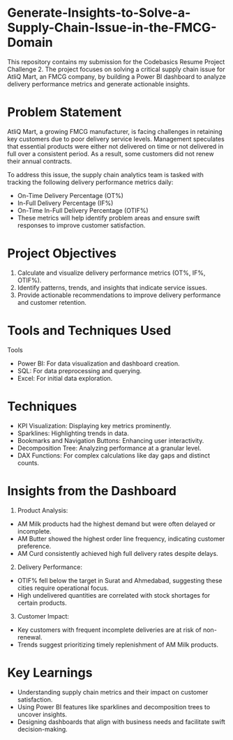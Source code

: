 # Generate-Insights-to-Solve-a-Supply-Chain-Issue-in-the-FMCG-Domain

This repository contains my submission for the Codebasics Resume Project Challenge 2. The project focuses on solving a critical supply chain issue for AtliQ Mart, an FMCG company, by building a Power BI dashboard to analyze delivery performance metrics and generate actionable insights.

# Problem Statement

AtliQ Mart, a growing FMCG manufacturer, is facing challenges in retaining key customers due to poor delivery service levels. Management speculates that essential products were either not delivered on time or not delivered in full over a consistent period. As a result, some customers did not renew their annual contracts.

To address this issue, the supply chain analytics team is tasked with tracking the following delivery performance metrics daily:

- On-Time Delivery Percentage (OT%)
- In-Full Delivery Percentage (IF%)
- On-Time In-Full Delivery Percentage (OTIF%)
- These metrics will help identify problem areas and ensure swift responses to improve customer satisfaction.

# Project Objectives

1. Calculate and visualize delivery performance metrics (OT%, IF%, OTIF%).
2. Identify patterns, trends, and insights that indicate service issues.
3. Provide actionable recommendations to improve delivery performance and customer retention.

# Tools and Techniques Used
Tools
- Power BI: For data visualization and dashboard creation.
- SQL: For data preprocessing and querying.
- Excel: For initial data exploration.

# Techniques
- KPI Visualization: Displaying key metrics prominently.
- Sparklines: Highlighting trends in data.
- Bookmarks and Navigation Buttons: Enhancing user interactivity.
- Decomposition Tree: Analyzing performance at a granular level.
- DAX Functions: For complex calculations like day gaps and distinct counts.

# Insights from the Dashboard
1. Product Analysis:

- AM Milk products had the highest demand but were often delayed or incomplete.
- AM Butter showed the highest order line frequency, indicating customer preference.
- AM Curd consistently achieved high full delivery rates despite delays.

2. Delivery Performance:

- OTIF% fell below the target in Surat and Ahmedabad, suggesting these cities require operational focus.
- High undelivered quantities are correlated with stock shortages for certain products.

3. Customer Impact:

- Key customers with frequent incomplete deliveries are at risk of non-renewal.
- Trends suggest prioritizing timely replenishment of AM Milk products.

# Key Learnings
- Understanding supply chain metrics and their impact on customer satisfaction.
- Using Power BI features like sparklines and decomposition trees to uncover insights.
- Designing dashboards that align with business needs and facilitate swift decision-making.
